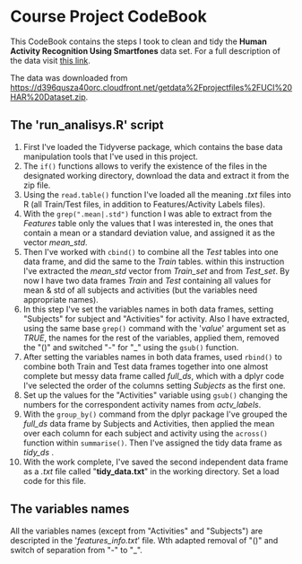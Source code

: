 # Course Project CodeBook

This CodeBook contains the steps I took to clean and tidy the **Human Activity Recognition Using Smartfones** data set. For a full description of the data visit [this link](http://archive.ics.uci.edu/ml/datasets/Human+Activity+Recognition+Using+Smartphones).  

The data was downloaded from <https://d396qusza40orc.cloudfront.net/getdata%2Fprojectfiles%2FUCI%20HAR%20Dataset.zip>.  

## The 'run_analisys.R' script

1. First I've loaded the Tidyverse package, which contains the base data manipulation tools that I've used in this project.  
2. The `if()` functions allows to verify the existence of the files in the designated working directory, download the data and extract it from the zip file.  
3. Using the `read.table()` function I've loaded all the meaning *.txt* files into R (all Train/Test files, in addition to Features/Activity Labels files).  
4. With the `grep(".mean|.std")` function I was able to extract from the *Features* table only the values that I was interested in, the ones that contain a mean or a standard deviation value, and assigned it as the vector *mean_std*.  
5. Then I've worked with `cbind()` to combine all the *Test* tables into one data frame, and did the same to the *Train* tables. within this instruction I've extracted the *mean_std* vector from *Train_set* and from *Test_set*. By now I have two data frames *Train* and *Test* containing all values for mean & std of all subjects and activities (but the variables need appropriate names).  
6. In this step I've set the variables names in both data frames, setting "Subjects" for subject and "Activities" for activity. Also I have extracted, using the same base `grep()` command with the '*value*' argument set as *TRUE*, the names for the rest of the variables, applied them, removed the "()" and switched "-" for "_" using the `gsub()` function.  
7. After setting the variables names in both data frames, used `rbind()` to combine both Train and Test data frames together into one almost complete but messy data frame called *full_ds*, which with a dplyr code I've selected the order of the columns setting *Subjects* as the first one.  
8. Set up the values for the "Activities" variable using `gsub()` changing the numbers for the correspondent activity names from *actv_labels*.    
9. With the `group_by()` command from the dplyr package I've grouped the *full_ds* data frame by Subjects and Activities, then applied the mean over each column for each subject and activity using the `across()` function within `summarise()`. Then I've assigned the tidy data frame as *tidy_ds* .   
10. With the work complete, I've saved the second independent data frame as a *.txt* file called "**tidy_data.txt**" in the working directory. Set a load code for this file.  

## The variables names 

All the variables names (except from "Activities" and "Subjects") are descripted in the '*features_info.txt*' file. Wth adapted removal of "()" and switch of separation from "-" to "_".  






